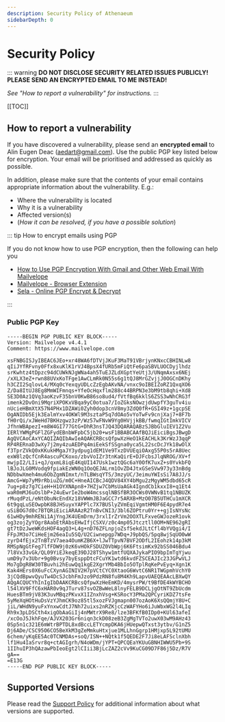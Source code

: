 ```yaml
---
description: Security Policy of Athenaeum
sidebarDepth: 0
---
```


# Security Policy

::: warning
**DO NOT DISCLOSE SECURITY RELATED ISSUES PUBLICLY!**
**PLEASE SEND AN ENCRYPTED EMAIL TO ME INSTEAD!**

_See "How to report a vulnerability" for instructions._
:::

[[TOC]]

## How to report a vulnerability

If you have discovered a vulnerability, please send an **encrypted email** to Alin Eugen Deac (<aedart@gmail.com>).
Use the public PGP key listed below for encryption.
Your email will be prioritised and addressed as quickly as possible.

In addition, please make sure that the contents of your email contains appropriate information about the vulnerability. 
E.g.:

* Where the vulnerability is located
* Why it is a vulnerability
* Affected version(s)
* (_How it can be resolved, if you have a possible solution_) 

::: tip How to encrypt emails using PGP

If you do not know how to use PGP encryption, then the following can help you

* [How to Use PGP Encryption With Gmail and Other Web Email With Mailvelope](https://youtu.be/Ro3MSBS9w-A)
* [Mailvelope - Browser Extension](https://github.com/mailvelope/mailvelope)
* [Sela - Online PGP Encrypt & Decrypt](https://sela.io/pgp-en/)

:::

### Public PGP Key

```
-----BEGIN PGP PUBLIC KEY BLOCK-----
Version: Mailvelope v4.4.1
Comment: https://www.mailvelope.com

xsFNBGISJyIBEAC6JEo+xr48WA6fDTVjJKuF3MaT91VBrjynKNxcCBHINLw8
qIiJYfRFvny0Ffx8xuKlK1rVJ4BpsX4fURb5mFiQtFe6paSBVLUOCDyjlhdz
srKwhtz4tDpzc94dCUWkNJgWNa4ah5TuEJZLdXGptYeUtj3/UNqmAxsx6NEj
/xXLX3eZ+rwn88UVxKoTFge1AwCLmRk0N55s6g1tQJ8MrGZvjjJ0OGCnDKhy
h3CZI2SqlovL4/MXq0cYexqyUDLcZzEgbAKvNA/vnxc9oIBEIZoRZ1QxqXO6
Z/Da8ItUJ8Eg8MmWIFmnqs+YfeOcHqxflm288c44BRPN3e3bM9tb8qhi+Xd8
SE3D0Az1QVq3aoKzvF35bnV0KwB86so8ud4/fVtfBq6kklS6ZSS3wNhCRG3f
imenk2DvOni9MqriXPOKxVBqa9yC0otua7/IoZGksNOwzjdUwpfY3guTv4iu
nUcieHBmXtX57N4PHx1DZAWi0Zyh0dop3cnV8my3ZdQ0fR+GSI49z+1gcpSE
OgANIDb5Ejk3EalmYxv4OKWl9M3sztaP5q7dOAo5vYoTwFv9cnjXaj7+8F7b
fH0rQi/xJWeHd7BKHzgwz3zP/Wz57wFNvW9Yg0HVjjkBB/fwmqIGtImkVICV
JfhnWBApezI+m8W4GI777GtG+DhR3nsTJQ43DQARAQABzSJBbGluIEV1Z2Vu
IERlYWMgPGFlZGFydEBnbWFpbC5jb20+wsF1BBABCAAfBQJiEiciBgsJBwgD
AgQVCAoCAxYCAQIZAQIbAwIeAQAKCRBcsQfpwXzHeO1kEACHLk3KrWzJ3qqP
RP4RERnaD3wXy7j2my4zuAEDPq4miEekSfSSgna0yca5L22scDcJYk18wOlX
f3TprZVkQ0xKKukHMgaJY3ydpug1dEM1Ve9TxzDVUEqiOAxg55P0s5rA8Uec
exW8lzQcfCnR4ascuPCKoxo/zbvVoIZr3tnKaQirE+DJFcbsJlqNROG/XV+f
mwjpI2/LIi+qJ/qxmL8iqE4KqUI147Usk1wztQGc6aY0OfK7uxZ+s0YvkbFQ
lBJoJLG0MVodq9fpiakEzWN0q1OoQEJALrm1OvZD4JtxGSeSVw973y33nBdg
NDbbwXmeh4mu6ObZgmNImxt/nTLBWsqYTS/3mzyUC/3eimuYWIsSi7A8JJ/s
AmcG+Wp7yM9rRbiuZG/m0C+HneAICBcJ4QDV84XY4bMgu2zMgyWM5dbd65cR
7ug+p8z7g7CieH+H1OYXNApn8+7HZjw7CbMsUaAGk4IgndCb1kxxI8+q1Et4
waR0mMJ6uOslbP+24uEwrIe2boW4mcssqlNBSfBR3OCWs0VWNvB1tq1NBUZK
rMuqdPzL/eNtObuNcEndXz18VWWmJBJaGCC7r5ARXB+MzO07B5UTHCu1mXCR
6t9gqLuSEOwpbK8BJHSuyxYAPPlc7X7BUSlyZVmEqiVgmtHM0F6E4pydR7e4
uSiBOG7d0c7BTQRiEiciARAAzR2TnBvCNI3/3bl6ZOPtru0Yr++gjIsNYsNc
61wHDy9mhRENi1AjYngJK4UEmDrm/3rxlIrZrVm2OOXTLFxveGWJozeR1ovk
og3zojZyYOgr8AabEtRAbsEHwIfjCSXV/z0c4mp05Jtcztll0OM+NE962gRI
gt7tDzJweWKdsHOF4agQ3+L4g+nD76ZFLnpjoZsfSekdJLtCfl4bYVQgi4/I
FFpJM3o7CiHeEjm26eaIu5SQ/U2Ciwnepgp7WDq+J9pbQS/5pq8wjSqUO0wW
zyrD4fEjx2TnBTzV7aea4OumKZB6X+lJwTTpvN7BVF2ODfL2IEohzk14p3kM
RMSpNgGtFeg7lfFDW9j0zK6vHOkFSDUZ0VbWpj6K6FtsimKx92bSS046Bdu4
7l8Vx33vGk/QL09YiEJkeqE39DJ28TShyw1mtfUQXAJykaPIO9bpImTgYjwu
umD9y7v3Ubr+9g0Bvsy7byEsppDtcFCuYK1wtd6kvdFZSCEAJIc23JGPwVLJ
Mo7gDgR8W30TBuvhi2hEuwQq1kgE2XgrYMb4BbIo5OTplRqKePvEyq+Xgn1K
Kak4HErs0X6uFcCXynAGINIV2H7pVCtCYC0XtaoG6WvtC6NR1TWGpmhVchY0
3jCQdBpwvQyuTw4DcSJcbhFmJzo9PdzRN8fu8M4Kh9LapvUAEQEAAcLBXwQY
AQgACQUCYhInIgIbDAAKCRBcsQfpwXzHeEmKD/4mysrPW/t9BfDE4kWYBCHO
l54lXV9FfC6xHAR0v9qJTurv87svOZBwWeL8lnyFELB9DCLjgOtNT9ZbUcdm
HuesBTm9jV83K3uvMBqzPKvxX1IZnxhVsg+KSRocY3PMa2QPCyriKDZ7tsFe
5yMeXqHOtHuDsVzYJhmCK9oz85tl5xozFVJgmapn007ozAoK6XsQQmjY8U+C
jiL/WHdN9yuFxYnxwCdtJ7Nh72uixs2nRZKjcCzWAFYHo6iJuWbxWG2l4LIq
Rh9x3pLDSCth4xigObAaGiIj4nMWtrX9Re8/lze3BFKfB0IDp0+KUl63afeI
/xcOoJ5JkhFqe/AJVX203Gr6niqn3ckD08zeB3ZgMgTVTo2uwX03wM9AHz43
0Sp5n1c321E6mWtrBPTDL8xdBccLETYcmpDKA6jHUepwQTxst3ytbv/G1nZ5
Dj6ADe/CSC95O6CO5BeXkM3gZeMmkuHtxjue1MLLhnGgrp1HMjxp5L92tUMU
6chem/yKqEE5Ac0TCNMDAs+soQ/ISN++NQtk1f5QEDE2F7Ji8eLAFSclnXbh
lf1Hu4IaSrvr8q+ctAGIgrh/N4oWDm/jYPT+QPCQEaYKUuGBNHIWWU5Pb+9S
1IIhuIP3hQAzawPbIeoEgt2lCIii3BjLcZAZ2cVv9KuCG09D7F86j5Dz/R7V
gA==
=E13G
-----END PGP PUBLIC KEY BLOCK-----
```

## Supported Versions

Please read the [Support Policy](./README.md#support-policy) for additional information about what versions are supported.
